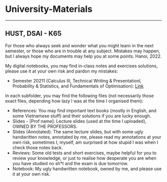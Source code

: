 # University-Materials
---
HUST, DSAI - K65
---
For those who always seek and wonder what you might learn in the next semester, or those who are in trouble at any subject. 
Mistakes may happen, but I always hope my documents may help you at some points. 
Hanoi, 2022.


My digital notebooks, you may find in-class notes and exercises solutions, please use it at your own risk and pardon my mistakes:
- Semester 20211 (Calculus III, Technical Writing & Presentationl, Probability & Statistics, and Fundamentals of Optimisation): [Link](https://husteduvn-my.sharepoint.com/:o:/g/personal/vu_hl204897_sis_hust_edu_vn/EruFqSl7vBtBgnu_KSFq3soB_C31MideLedEXqivguSzEg?e=QhV4Et)

In each subfolder, you may find the following files (not necessarily those exact files, depending how lazy I was at the time I organised them):
- References: You may find important text books (mostly in English, and some Vietnamese stuff) and their solutions if you are lucky enough.
- Slides - [Prof name]: Lecture slides (used at the time I uploaded), OWNED BY THE PROFESSORS.
- Slides (Annotated): The same lecture slides, but with some ugly handwritten notes, annotated by me, please read my annotations at your own risk, sometimes I, myself, am surprised at how stupid I was when I check those notes back.
- Reviews: Some old tests and short exercises, maybe helpful for you to review your knowledge, or just to realise how desperate you are when you have studied no sh*t and the exam is due tomorrow.
- Notebook: My ugly handwritten notebook, owned by me, and please use it at your own risk.
